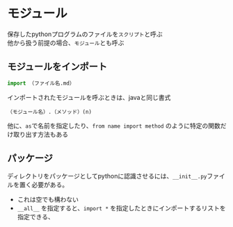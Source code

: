 # モジュール

保存したpythonプログラムのファイルを`スクリプト`と呼ぶ  
他から扱う前提の場合、`モジュール`とも呼ぶ

## モジュールをインポート

```py
import （ファイル名.md）
```

インポートされたモジュールを呼ぶときは、javaと同じ書式

```
（モジュール名）.（メソッド）(n)
```

他に、`as`で名前を指定したり、`from name import method` のように特定の関数だけ取り出す方法もある

## パッケージ

ディレクトリをパッケージとしてpythonに認識させるには、`__init__.py`ファイルを置く必要がある。
- これは空でも構わない
- `__all__` を指定すると、`import *` を指定したときにインポートするリストを指定できる、
